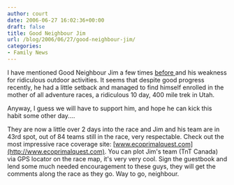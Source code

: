 ```yaml
---
author: court
date: 2006-06-27 16:02:36+00:00
draft: false
title: Good Neighbour Jim
url: /blog/2006/06/27/good-neighbour-jim/
categories:
- Family News
---
```


I have mentioned Good Neighbour Jim a few times [before ](http://www.vallentyne.com/blog/archives/2003/05/by_the_way_good.html)and his weakness for ridiculous outdoor activities.  It seems that despite good progress recently, he had a little setback and managed to find himself enrolled in the mother of all adventure races, a ridiculous 10 day, 400 mile trek in Utah.

Anyway, I guess we will have to support him, and hope he can kick this habit some other day....

They are now a little over 2 days into the race and Jim and his team are in 43rd spot, out of 84 teams still in the race, very respectable.  Check out the most impressive race coverage site: [www.ecoprimalquest.com](http://www.ecoprimalquest.com).  You can plot Jim's team (TnT Canada) via GPS locator on the race map, it's very very cool.  Sign the guestbook and lend some much needed encouragement to these guys, they will get the comments along the race as they go.  Way to go, neighbour.
